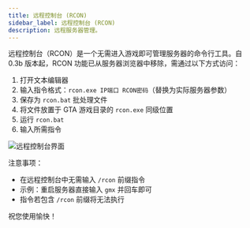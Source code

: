 ```yaml
---
title: 远程控制台 (RCON)
sidebar_label: 远程控制台 (RCON)
description: 远程服务器管理。
---
```


远程控制台（RCON）是一个无需进入游戏即可管理服务器的命令行工具。自 0.3b 版本起，RCON 功能已从服务器浏览器中移除，需通过以下方式访问：

1. 打开文本编辑器
2. 输入指令格式：`rcon.exe IP端口 RCON密码`（替换为实际服务器参数）
3. 保存为 `rcon.bat` 批处理文件
4. 将文件放置于 GTA 游戏目录的 `rcon.exe` 同级位置
5. 运行 `rcon.bat`
6. 输入所需指令

![远程控制台界面](https://assets.open.mp/assets/images/server/rcon.jpg)

注意事项：

- 在远程控制台中无需输入 `/rcon` 前缀指令
- 示例：重启服务器直接输入 `gmx` 并回车即可
- 指令若包含 `/rcon` 前缀将无法执行

祝您使用愉快！
